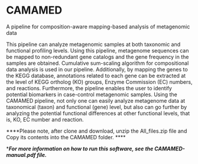 # CAMAMED
A pipeline for composition-aware mapping-based analysis of metagenomic data

This pipeline can analyze metagenomic samples at both taxonomic ‎and functional profiling levels. Using this pipeline, metagenome sequences can be mapped to non-‎redundant gene catalogs and the gene frequency in the samples are obtained. Cumulative sum-scaling ‎algorithm for compositional data analysis is used in our pipeline. Additionally, by mapping the genes to the ‎KEGG database, annotations related to each gene can be extracted at the level of KEGG ortholog (KO) ‎groups, Enzyme Commission (EC) numbers, and reactions. Furthermore, the pipeline enables the user to ‎identify potential biomarkers in case-control metagenomic samples. Using the CAMAMED pipeline, not ‎only one can easily analyze metagenome data at taxonomical (taxon) and functional (gene) level, but also ‎can go further by analyzing the potential functional differences at other functional levels, that is, KO, EC ‎number and reaction.

****Please note, after clone and download, unzip the All_files.zip file and Copy its contents into the CAMAMED folder. ****

****For more information on how to run this software, see the CAMAMED-manual.pdf file.***

